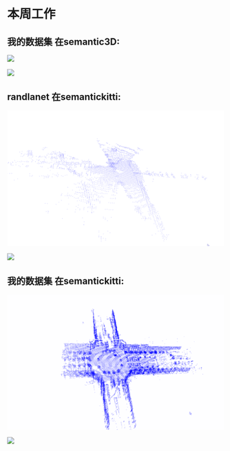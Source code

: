 # 本周工作


## 我的数据集 在semantic3D:
![](https://github.com/Darren-pty/Research/blob/main/Learning%20of%20way/Semester/picture/21.gif)

![](https://github.com/Darren-pty/Research/blob/main/Learning%20of%20way/Semester/picture/22.gif)


## randlanet 在semantickitti:
![](https://github.com/Darren-pty/Research/blob/main/Learning%20of%20way/Semester/picture/19.gif)

![](https://github.com/Darren-pty/Research/blob/main/Learning%20of%20way/Semester/picture/20.gif)


## 我的数据集 在semantickitti:
![](https://github.com/Darren-pty/Research/blob/main/Learning%20of%20way/Semester/picture/17.gif)

![](https://github.com/Darren-pty/Research/blob/main/Learning%20of%20way/Semester/picture/18.gif)

